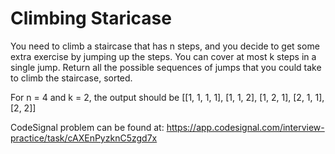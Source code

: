 Climbing Staricase
========================

You need to climb a staircase that has n steps, and you decide to get some extra exercise by jumping up the steps. 
You can cover at most k steps in a single jump. 
Return all the possible sequences of jumps that you could take to climb the staircase, sorted.


For n = 4 and k = 2, the output should be
[[1, 1, 1, 1],
 [1, 1, 2],
 [1, 2, 1],
 [2, 1, 1],
 [2, 2]]

CodeSignal problem can be found at: https://app.codesignal.com/interview-practice/task/cAXEnPyzknC5zgd7x